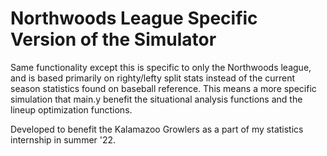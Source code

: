 # Northwoods League Specific Version of the Simulator

Same functionality except this is specific to only the Northwoods league, and is based primarily on righty/lefty split stats instead
of the current season statistics found on baseball reference. This means a more specific simulation that main.y benefit the situational
analysis functions and the lineup optimization functions.

Developed to benefit the Kalamazoo Growlers as a part of my statistics internship in summer '22.
